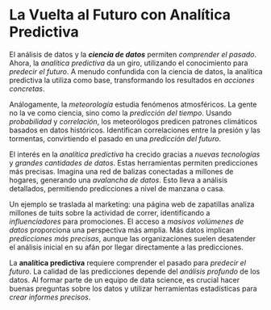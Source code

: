 # La Vuelta al Futuro con Analítica Predictiva

El análisis de datos y la ***ciencia de datos*** permiten *comprender el pasado*. Ahora, la *analítica predictiva* da un giro, utilizando el conocimiento para *predecir el futuro*. A menudo confundida con la ciencia de datos, la analítica predictiva la utiliza como base, transformando los resultados en *acciones concretas*.

Análogamente, la *meteorología* estudia fenómenos atmosféricos. La gente no la ve como ciencia, sino como la *predicción del tiempo*. Usando *probabilidad* y *correlación*, los meteorólogos predicen patrones climáticos basados en datos históricos. Identifican correlaciones entre la presión y las tormentas, convirtiendo el pasado en una *predicción del futuro*.

El interés en la *analítica predictiva* ha crecido gracias a *nuevas tecnologías* y *grandes cantidades de datos*. Estas herramientas permiten predicciones más precisas. Imagina una red de balizas conectadas a millones de hogares, generando una *avalancha de datos*. Esto lleva a análisis detallados, permitiendo predicciones a nivel de manzana o casa.

Un ejemplo se traslada al marketing: una página web de zapatillas analiza millones de tuits sobre la actividad de correr, identificando a *influenciadores* para promociones. El acceso a *masivos volúmenes de datos* proporciona una perspectiva más amplia. Más datos implican *predicciones más precisas*, aunque las organizaciones suelen desatender el análisis inicial en su afán por llegar directamente a las predicciones.

La **analítica predictiva** requiere comprender el pasado para *predecir el futuro*. La calidad de las predicciones depende del *análisis profundo* de los datos. Al formar parte de un equipo de data science, es crucial hacer buenas preguntas sobre los datos y utilizar herramientas estadísticas para *crear informes precisos*.

